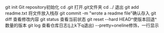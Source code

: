 git init Git repository初始化
cd .git 打开.git文件夹
cd ../ 退出
git add readme.txt 将文件放入栈存
git commit -m "wrote a readme file"确认存入
git diff 查看修改内容
git status 查看当前状态
git reset --hard HEAD^使版本回退^数量的版本
git log 查看仓库日志(j上k下q退出) --pretty=oneline修饰，一行显示